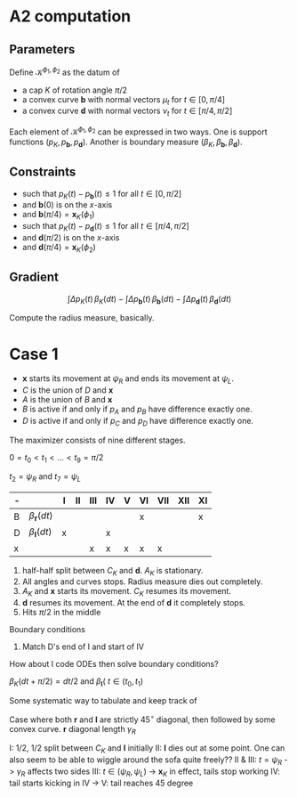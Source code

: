 # A2 computation

## Parameters

Define $\mathcal{K}^{\phi_1, \phi_2}$ as the datum of
- a cap $K$ of rotation angle $\pi/2$
- a convex curve $\mathbf{b}$ with normal vectors $\mu_t$ for $t \in [0, \pi/4]$
- a convex curve $\mathbf{d}$ with normal vectors $\nu_t$ for $t \in [\pi/4, \pi/2]$

Each element of $\mathcal{K}^{\phi_1, \phi_2}$ can be expressed in two ways.
One is support functions $(p_K, p_\mathbf{b}, p_\mathbf{d})$.
Another is boundary measure $(\beta_K, \beta_{\mathbf{b}}, \beta_{\mathbf{d}})$.

## Constraints


- such that $p_K(t) - p_{\mathbf{b}}(t) \leq 1$ for all $t \in [0, \pi/2]$
- and $\mathbf{b}(0)$ is on the $x$-axis
- and $\mathbf{b}(\pi/4) = \mathbf{x}_{K}(\phi_1)$
- such that $p_K(t) - p_{\mathbf{d}}(t) \leq 1$ for all $t \in [\pi/4, \pi/2]$ 
- and $\mathbf{d}(\pi/2)$ is on the $x$-axis
- and $\mathbf{d}(\pi/4) = \mathbf{x}_K(\phi_2)$

## Gradient

$$
\int \Delta p_K(t) \,\beta_K (dt) - 
\int \Delta p_\mathbf{b}(t) \,\beta_\mathbf{b} (dt) - 
\int \Delta p_\mathbf{d}(t) \,\beta_\mathbf{d} (dt)
$$

Compute the radius measure, basically.

# Case 1

- $\mathbf{x}$ starts its movement at $\psi_R$ and ends its movement at $\psi_L$.
- $C$ is the union of $D$ and $\mathbf{x}$
- $A$ is the union of $B$ and $\mathbf{x}$
- $B$ is active if and only if $p_A$ and $p_B$ have difference exactly one.
- $D$ is active if and only if $p_C$ and $p_D$ have difference exactly one.

The maximizer consists of nine different stages.

$0 = t_0 < t_1 < \dots < t_9 = \pi/2$

$t_2 = \psi_R$ and $t_7 = \psi_L$



| -   |                          | I   | II  | III | IV  | V   | VI  | VII | XII | XI  |
| --- | ------------------------ | --- | --- | --- | --- | --- | --- | --- | --- | --- |
| B   | $\beta_{\mathbf{r}}(dt)$ |     |     |     |     |     | x   |     |     | x   |
| D   | $\beta_{\mathbf{l}}(dt)$ | x   |     |     | x   |     |     |     |     |     |
| x   |                          |     |     | x   | x   | x   | x   | x   |     |     |

1. half-half split between $C_K$ and $\mathbf{d}$. $A_K$ is stationary.
2. All angles and curves stops. Radius measure dies out completely.
3. $A_K$ and $\mathbf{x}$ starts its movement. $C_K$ resumes its movement.
4. $\mathbf{d}$ resumes its movement. At the end of $\mathbf{d}$ it completely stops.
5. Hits $\pi/2$ in the middle

Boundary conditions

1. Match D's end of I and start of IV

How about I code ODEs then solve boundary conditions?

$\beta_K(dt + \pi/2) = dt/2$ and $\beta_{\mathbf{l}} ($ $t \in (t_0, t_1)$

Some systematic way to tabulate and keep track of 

Case where both $\mathbf{r}$ and $\mathbf{l}$ are strictly $45^\circ$ diagonal, then followed by some convex curve.
$\mathbf{r}$ diagonal length $\gamma_R$

I: 1/2, 1/2 split between $C_K$ and $\mathbf{l}$ initially
II: $\mathbf{l}$ dies out at some point. One can also seem to be able to wiggle around the sofa quite freely??
II & III: $t = \psi_R$ -> $\gamma_R$ affects two sides 
III: $t \in (\psi_R, \psi_L)$ -> $\mathbf{x}_K$ in effect, tails stop working
IV: tail starts kicking in
IV -> V: tail reaches 45 degree





